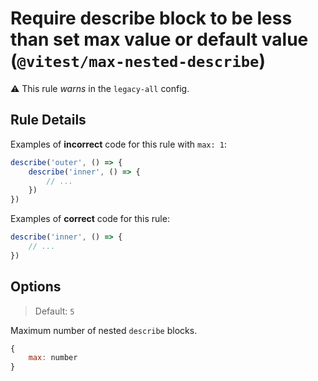 # Require describe block to be less than set max value or default value (`@vitest/max-nested-describe`)

⚠️ This rule _warns_ in the `legacy-all` config.

<!-- end auto-generated rule header -->

## Rule Details

Examples of **incorrect** code for this rule with `max: 1`:

```js
describe('outer', () => {
	describe('inner', () => {
		// ...
	})
})
```

Examples of **correct** code for this rule:

```js
describe('inner', () => {
	// ...
})
```

## Options

> Default: `5`

Maximum number of nested `describe` blocks.

```js
{
	max: number
}
```
